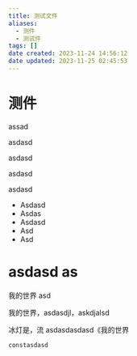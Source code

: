 ```yaml
---
title: 测试文件
aliases:
  - 测件
  - 测试件
tags: []
date created: 2023-11-24 14:56:12
date updated: 2023-11-25 02:45:53
---
```


# 测件

assad

asdasd

asdasd

asdasd

asdasd

- Asdasd
- Asdas
- Asdasd
- Asd
- Asd

# asdasd as

我的世界 asd

我的世界，asdasdjl，askdjalsd

冰灯是，流 asdasdasdasd《我的世界

```js
constasdasd



